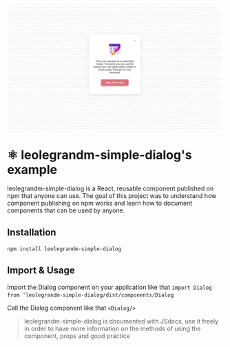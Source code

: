 ![leolegrandm-simple-dialog's example](./readme.png "leolegrandm-simple-dialog's example")

# ⚛️ leolegrandm-simple-dialog's example

leolegrandm-simple-dialog is a React, reusable component published on npm that anyone can use.
The goal of this project was to understand how component publishing on npm works and learn how to document components that can be used by anyone.

## Installation

```sh
npm install leolegrandm-simple-dialog
```

## Import & Usage

Import the Dialog component on your application like that
`import Dialog from 'leolegrandm-simple-dialog/dist/components/Dialog`

Call the Dialog component like that
`<Dialog/>`

> leolegrandm-simple-dialog is documented with JSdocs, use it freely in order to have more information on the methods of using the component, props and good practice
